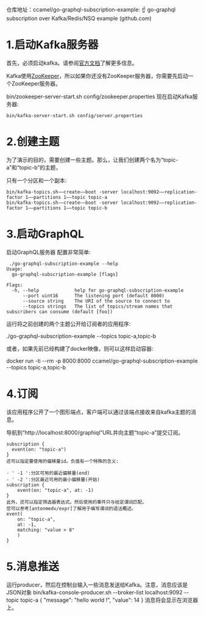 仓库地址：ccamel/go-graphql-subscription-example: ☝️ go-graphql subscription over Kafka/Redis/NSQ example (github.com)

# 1.启动Kafka服务器

首先，必须启动kafka。请参阅[官方文档](https://kafka.apache.org/quickstart)了解更多信息。

Kafka使用[ZooKeeper](https://zookeeper.apache.org/)，所以如果你还没有ZooKeeper服务器，你需要先启动一个ZooKeeper服务器。

bin/zookeeper-server-start.sh config/zookeeper.properties
现在启动Kafka服务器:

```
bin/kafka-server-start.sh config/server.properties
```

#  2.创建主题

为了演示的目的，需要创建一些主题。那么，让我们创建两个名为“topic-a”和“topic-b”的主题，

只有一个分区和一个副本:

```
bin/kafka-topics.sh——create——boot -server localhost:9092——replication-factor 1——partitions 1——topic topic-a
bin/kafka-topics.sh——create——boot -server localhost:9092——replication-factor 1——partitions 1——topic topic-b
```

# 3.启动GraphQL

启动GraphQL服务器
配置非常简单:

```
 ./go-graphql-subscription-example --help
Usage:
  go-graphql-subscription-example [flags]

Flags:
  -h, --help             help for go-graphql-subscription-example
      --port uint16      The listening port (default 8000)
      --source string    The URI of the source to connect to
      --topics strings   The list of topics/stream names that subscribers can consume (default [foo])
```

运行将之前创建的两个主题公开给订阅者的应用程序:

./go-graphql-subscription-example --topics topic-a,topic-b

或者，如果先前已经构建了docker映像，则可以这样启动容器:

docker run -ti --rm -p 8000:8000 ccamel/go-graphql-subscription-example --topics topic-a,topic-b

# 4.订阅

该应用程序公开了一个图形端点，客户端可以通过该端点接收来自kafka主题的消息。

导航到“http://localhost:8000/graphiql”URL并向主题“topic-a”提交订阅。
```
subscription {
  event(on: "topic-a")
}
还可以指定要使用的偏移量id。负值有一个特殊的含义:

- ' -1 ':分区可用的最近偏移量(end)
- ' -2 ':分区最近可用的最小偏移量(开始)
subscription {
	event(on: "topic-a", at: -1)
}
此外，还可以指定筛选器表达式。然后使用的事件只与给定谓词匹配。
您可以参考[antonmedv/expr]了解用于编写谓词的语法概述。
event(
    on: "topic-a",
    at: -1,
    matching: "value > 8"
	)
}
```



# 5.消息推送

运行producer，然后在控制台输入一些消息发送给Kafka。注意，消息应该是JSON对象
bin/kafka-console-producer.sh --broker-list localhost:9092 --topic topic-a
{ "message": "hello world !", "value": 14 }
消息将会显示在浏览器上。
